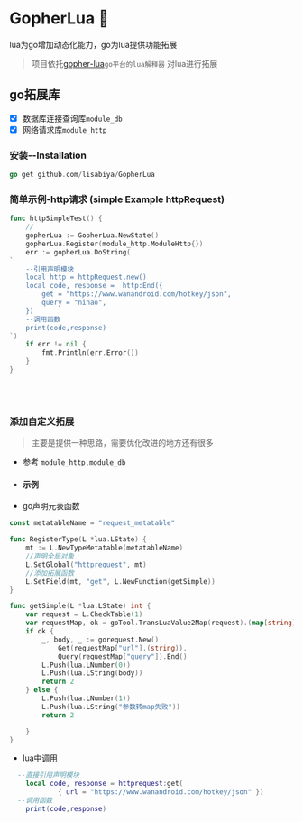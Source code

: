 # GopherLua 🚜
lua为go增加动态化能力，go为lua提供功能拓展

>项目依托[gopher-lua](https://github.com/yuin/gopher-lua)`go平台的lua解释器` 对lua进行拓展

## go拓展库
- [x] 数据库连接查询库`module_db`
- [x] 网络请求库`module_http`

### 安装--Installation
```go
go get github.com/lisabiya/GopherLua
```

### 简单示例-http请求 (simple Example httpRequest)
```go
func httpSimpleTest() {
	//
	gopherLua := GopherLua.NewState()
	gopherLua.Register(module_http.ModuleHttp{})
	err := gopherLua.DoString(
`
    --引用声明模块
	local http = httpRequest.new()
    local code, response =  http:End({
        get = "https://www.wanandroid.com/hotkey/json",
        query = "nihao",
    })
    --调用函数  
    print(code,response)
`)
	if err != nil {
		fmt.Println(err.Error())
	}
}
```

<br><br>

### 添加自定义拓展
> 主要是提供一种思路，需要优化改进的地方还有很多 
 
- 参考 `module_http,module_db` 

- #### 示例

- go声明元表函数

```go
const metatableName = "request_metatable"

func RegisterType(L *lua.LState) {
	mt := L.NewTypeMetatable(metatableName)
    //声明全局对象
	L.SetGlobal("httprequest", mt)
    //添加拓展函数
	L.SetField(mt, "get", L.NewFunction(getSimple))
}

func getSimple(L *lua.LState) int {
	var request = L.CheckTable(1)
	var requestMap, ok = goTool.TransLuaValue2Map(request).(map[string]interface{})
	if ok {
		_, body, _ := gorequest.New().
			Get(requestMap["url"].(string)).
			Query(requestMap["query"]).End()
		L.Push(lua.LNumber(0))
		L.Push(lua.LString(body))
		return 2
	} else {
		L.Push(lua.LNumber(1))
		L.Push(lua.LString("参数转map失败"))
		return 2

	}
}
```

- lua中调用
```lua
  --直接引用声明模块
    local code, response = httprequest:get(
            { url = "https://www.wanandroid.com/hotkey/json" })
  --调用函数  
    print(code,response)
```







